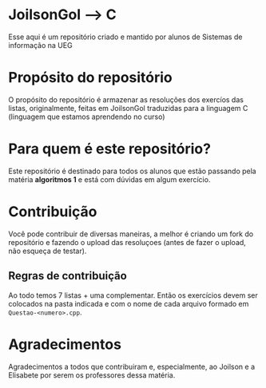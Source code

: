 # JoilsonGol --> C
Esse aqui é um repositório criado e mantido por alunos de Sistemas de informação na UEG

# Propósito do repositório
O propósito do repositório é armazenar as resoluções dos exercíos das listas, originalmente, feitas em  JoilsonGol traduzidas para a linguagem C (linguagem que estamos aprendendo no curso)

# Para quem é este repositório?
Este repositório é destinado para todos os alunos que estão passando pela matéria **algoritmos 1** e está com dúvidas em algum exercício.

# Contribuição
Você pode contribuir de diversas maneiras, a melhor é criando um fork do repositório e fazendo o upload das resoluçoes (antes de fazer o upload, não esqueça de testar).

## Regras de contribuição
Ao todo temos 7 listas + uma complementar. Então os exercícios devem ser colocados na pasta indicada e com o nome de cada arquivo formado em `Questao-<numero>.cpp`.

# Agradecimentos
Agradecimentos a todos que contribuiram e, especialmente, ao Joilson e a Elisabete por serem os professores dessa matéria.